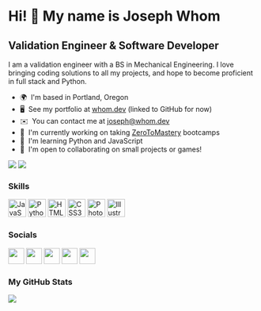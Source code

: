 Hi! 👋 My name is Joseph Whom
==============================

Validation Engineer & Software Developer
----------------------------------------

I am a validation engineer with a BS in Mechanical Engineering. I love bringing coding solutions to all my projects, and hope to become proficient in full stack and Python.

*   🌍  I'm based in Portland, Oregon
*   🖥️  See my portfolio at [whom.dev](http://www.whom.dev) (linked to GitHub for now)
*   ✉️  You can contact me at [joseph@whom.dev](mailto:joseph@whom.dev)
*   🚀  I'm currently working on taking [ZeroToMastery](http://zerotomastery.io) bootcamps
*   🧠  I'm learning Python and JavaScript
*   🤝  I'm open to collaborating on small projects or games!

<a href="https://www.twitter.com/itswhom_" target="_blank" rel="noreferrer"><img src="https://img.shields.io/twitter/follow/itswhom_?logo=twitter&style=for-the-badge&color=0891b2&labelColor=1c1917"/></a> <a href="https://www.github.com/itswhom" target="_blank" rel="noreferrer"><img src="https://img.shields.io/github/followers/itswhom?logo=github&style=for-the-badge&color=0891b2&labelColor=1c1917" /></a>

### Skills 

<p align="left">
<a href="https://developer.mozilla.org/en-US/docs/Web/JavaScript" target="_blank" rel="noreferrer"><img src="https://raw.githubusercontent.com/danielcranney/readme-generator/main/public/icons/skills/javascript-colored.svg" width="36" height="36" alt="JavaScript" /></a>
<a href="https://www.python.org/" target="_blank" rel="noreferrer"><img src="https://raw.githubusercontent.com/danielcranney/readme-generator/main/public/icons/skills/python-colored.svg" width="36" height="36" alt="Python" /></a>
<a href="https://developer.mozilla.org/en-US/docs/Glossary/HTML5" target="_blank" rel="noreferrer"><img src="https://raw.githubusercontent.com/danielcranney/readme-generator/main/public/icons/skills/html5-colored.svg" width="36" height="36" alt="HTML5" /></a>
<a href="https://www.w3.org/TR/CSS/#css" target="_blank" rel="noreferrer"><img src="https://raw.githubusercontent.com/danielcranney/readme-generator/main/public/icons/skills/css3-colored.svg" width="36" height="36" alt="CSS3" /></a>
<a href="https://www.adobe.com/uk/products/photoshop.html" target="_blank" rel="noreferrer"><img src="https://raw.githubusercontent.com/danielcranney/readme-generator/main/public/icons/skills/photoshop-colored.svg" width="36" height="36" alt="Photoshop" /></a>
<a href="adobe.com/uk/products/illustrator.html" target="_blank" rel="noreferrer"><img src="https://raw.githubusercontent.com/danielcranney/readme-generator/main/public/icons/skills/illustrator-colored.svg" width="36" height="36" alt="Illustrator" /></a>
</p>

### Socials

<p align="left">
<a href="https://www.github.com/itswhom" target="_blank" rel="noreferrer"><img src="https://raw.githubusercontent.com/danielcranney/readme-generator/main/public/icons/socials/github.svg" width="32" height="32" /></a>
<a href="https://www.linkedin.com/in/whom" target="_blank" rel="noreferrer"><img src="https://raw.githubusercontent.com/danielcranney/readme-generator/main/public/icons/socials/linkedin.svg" width="32" height="32" /></a>
<a href="http://www.medium.com/itswhom" target="_blank" rel="noreferrer"><img src="https://raw.githubusercontent.com/danielcranney/readme-generator/main/public/icons/socials/medium.svg" width="32" height="32" /></a>
<a href="https://www.stackoverflow.com/users/19644234" target="_blank" rel="noreferrer"><img src="https://raw.githubusercontent.com/danielcranney/readme-generator/main/public/icons/socials/stackoverflow.svg" width="32" height="32" /></a>
<a href="https://www.twitter.com/itswhom_" target="_blank" rel="noreferrer"><img src="https://raw.githubusercontent.com/danielcranney/readme-generator/main/public/icons/socials/twitter.svg" width="32" height="32" /></a></p>

### My GitHub Stats

<a href="http://www.github.com/itswhom"><img src="https://github-readme-streak-stats.herokuapp.com/?user=itswhom&stroke=ffffff&background=1c1917&ring=0891b2&fire=0891b2&currStreakNum=ffffff&currStreakLabel=0891b2&sideNums=ffffff&sideLabels=ffffff&dates=ffffff&hide_border=true" /></a>
